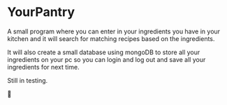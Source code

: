 # YourPantry
A small program where you can enter in your ingredients you have in your kitchen and it will search for matching recipes based on the ingredients.

It will also create a small database using mongoDB to store all your ingredients on your pc so you can login and log out and save all your ingredients for next time.

Still in testing.

:rocket:
